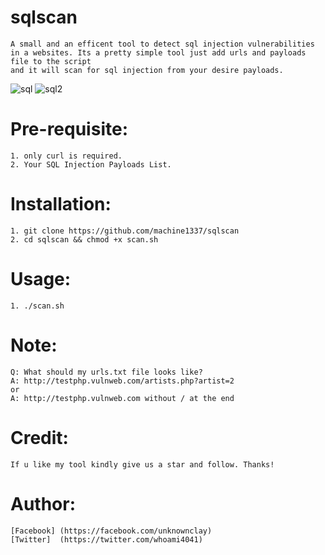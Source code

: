 # sqlscan
    A small and an efficent tool to detect sql injection vulnerabilities in a websites. Its a pretty simple tool just add urls and payloads file to the script 
    and it will scan for sql injection from your desire payloads.
![sql](https://user-images.githubusercontent.com/82051128/121683035-4424b300-cad6-11eb-83ca-754944fbbff0.png)
![sql2](https://user-images.githubusercontent.com/82051128/121683527-f3618a00-cad6-11eb-929f-15631702a40d.png)



# Pre-requisite:
    1. only curl is required.
    2. Your SQL Injection Payloads List.
    
# Installation:
    1. git clone https://github.com/machine1337/sqlscan
    2. cd sqlscan && chmod +x scan.sh
    
# Usage:
    1. ./scan.sh
   
# Note:
    Q: What should my urls.txt file looks like?
    A: http://testphp.vulnweb.com/artists.php?artist=2
    or
    A: http://testphp.vulnweb.com without / at the end
    
# Credit:
    If u like my tool kindly give us a star and follow. Thanks!
    
# Author:
    [Facebook] (https://facebook.com/unknownclay)
    [Twitter]  (https://twitter.com/whoami4041)
 
